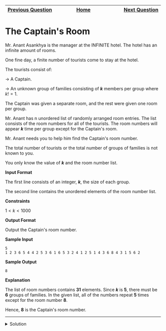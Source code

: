 | <img width=1000>[Previous Question](https://github.com/Kevin-Lago/python-hackerrank-solutions/tree/main/src/sets/set_mutations)</img> | <img width=1000>[Home](https://github.com/Kevin-Lago/python-hackerrank-solutions)</img> | <img width=1000>[Next Question](https://github.com/Kevin-Lago/python-hackerrank-solutions/tree/main/src/python/sets/check_subset)</img> |
|:---|:---:|---:|

# The Captain's Room

Mr. Anant Asankhya is the manager at the INFINITE hotel. The hotel has an infinite amount of rooms.

One fine day, a finite number of tourists come to stay at the hotel.

The tourists consist of:

-> A Captain.

-> An unknown group of families consisting of ___k___ members per group where $k != 1$.

The Captain was given a separate room, and the rest were given one room per group.

Mr. Anant has n unordered list of randomly arranged room entries. The list consists of the room numbers for all of the tourists. The room numbers will appear ___k___ time per group except for the Captain's room.

Mr. Anant needs you to help him find the Captain's room number.

The total number of tourists or the total number of groups of families is not known to you.

You only know the value of ___k___ and the room number list.

__Input Format__

The first line consists of an integer, ___k___, the size of each group.

The second line contains the unordered elements of the room number list.

__Constraints__

$1 < k < 1000$

__Output Format__

Output the Captain's room number.

__Sample Input__

```
5
1 2 3 6 5 4 4 2 5 3 6 1 6 5 3 2 4 1 2 5 1 4 3 6 8 4 3 1 5 6 2 
```

__Sample Output__

```
8
```

__Explanation__

The list of room numbers contains __31__ elements. Since ___k___ is __5__, there must be __6__ groups of families. In the given list, all of the numbers repeat __5__ times except for the room number __8__.

Hence, __8__ is the Captain's room number.

---

<details><summary>Solution</summary>
    
```python

```
</details>